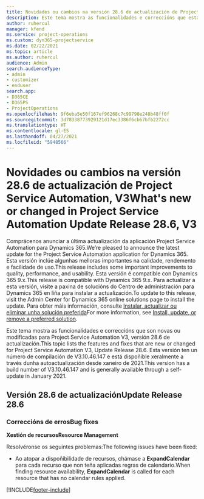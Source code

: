 ```yaml
---
title: Novidades ou cambios na versión 28.6 de actualización de Project Service Automation, Corrección, V3
description: Este tema mostra as funcionalidades e correccións que están dispoñibles en Project Service Automation, versión 28.6 de actualización, corrección, V3.
author: ruhercul
manager: kfend
ms.service: project-operations
ms.custom: dyn365-projectservice
ms.date: 02/22/2021
ms.topic: article
ms.author: ruhercul
audience: Admin
search.audienceType:
- admin
- customizer
- enduser
search.app:
- D365CE
- D365PS
- ProjectOperations
ms.openlocfilehash: 9f6eba5e50f167ef96268c7c99798e248b48ff0f
ms.sourcegitcommit: 3d78338773929121d17ec3386f6cb67bfb2272cc
ms.translationtype: HT
ms.contentlocale: gl-ES
ms.lasthandoff: 04/27/2021
ms.locfileid: "5948566"
---
```

# <a name="whats-new-or-changed-in-project-service-automation-update-release-286-v3"></a><span data-ttu-id="6234b-103">Novidades ou cambios na versión 28.6 de actualización de Project Service Automation, V3</span><span class="sxs-lookup"><span data-stu-id="6234b-103">What's new or changed in Project Service Automation Update Release 28.6, V3</span></span>

<span data-ttu-id="6234b-104">Comprácenos anunciar a última actualización da aplicación Project Service Automation para Dynamics 365.</span><span class="sxs-lookup"><span data-stu-id="6234b-104">We’re pleased to announce the latest update for the Project Service Automation application for Dynamics 365.</span></span> <span data-ttu-id="6234b-105">Esta versión inclúe algunhas melloras importantes na calidade, rendemento e facilidade de uso.</span><span class="sxs-lookup"><span data-stu-id="6234b-105">This release includes some important improvements to quality, performance, and usability.</span></span> <span data-ttu-id="6234b-106">Esta versión é compatible con Dynamics 365 9.x.</span><span class="sxs-lookup"><span data-stu-id="6234b-106">This release is compatible with Dynamics 365 9.x.</span></span> <span data-ttu-id="6234b-107">Para actualizar a esta versión, visite a paxina de solucións do Centro de administración para Dynamics 365 en liña para instalar a actualización.</span><span class="sxs-lookup"><span data-stu-id="6234b-107">To update to this release, visit the Admin Center for Dynamics 365 online solutions page to install the update.</span></span> <span data-ttu-id="6234b-108">Para obter máis información, consulte [Instalar, actualizar ou eliminar unha solución preferida](/power-platform/admin/install-remove-preferred-solution)</span><span class="sxs-lookup"><span data-stu-id="6234b-108">For more information, see [Install, update, or remove a preferred solution](/power-platform/admin/install-remove-preferred-solution).</span></span>

<span data-ttu-id="6234b-109">Este tema mostra as funcionalidades e correccións que son novas ou modificadas para Project Service Automation V3, versión 28.6 de actualización.</span><span class="sxs-lookup"><span data-stu-id="6234b-109">This topic lists the features and fixes that are new or changed for Project Service Automation V3, Update Release 28.6.</span></span> <span data-ttu-id="6234b-110">Esta versión ten un número de compilación de V3.10.46.147 e está dispoñible xeralmente a través dunha autoactualización desde xaneiro de 2021.</span><span class="sxs-lookup"><span data-stu-id="6234b-110">This version has a build number of V3.10.46.147 and is generally available through a self-update in January 2021.</span></span>

## <a name="update-release-286"></a><span data-ttu-id="6234b-111">Versión 28.6 de actualización</span><span class="sxs-lookup"><span data-stu-id="6234b-111">Update Release 28.6</span></span>

### <a name="bug-fixes"></a><span data-ttu-id="6234b-112">Correccións de erros</span><span class="sxs-lookup"><span data-stu-id="6234b-112">Bug fixes</span></span>


<span data-ttu-id="6234b-113">**Xestión de recursos**</span><span class="sxs-lookup"><span data-stu-id="6234b-113">**Resource Management**</span></span>

<span data-ttu-id="6234b-114">Resolvéronse os seguintes problemas:</span><span class="sxs-lookup"><span data-stu-id="6234b-114">The following issues have been fixed:</span></span>

- <span data-ttu-id="6234b-115">Ao atopar a dispoñibilidade de recursos, chámase a **ExpandCalendar** para cada recurso que non teña aplicadas regras de calendario.</span><span class="sxs-lookup"><span data-stu-id="6234b-115">When finding resource availability, **ExpandCalendar** is called for each resource that has no calendar rules applied.</span></span>


[!INCLUDE[footer-include](../includes/footer-banner.md)]